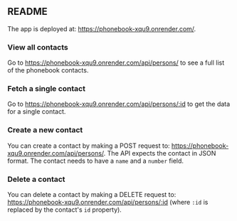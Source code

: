 ## README ##

The app is deployed at: https://phonebook-xqu9.onrender.com/.

### View all contacts

Go to https://phonebook-xqu9.onrender.com/api/persons/ to see a full list of the phonebook contacts.

### Fetch a single contact

Go to https://phonebook-xqu9.onrender.com/api/persons/:id to get the data for a single contact.

### Create a new contact

You can create a contact by making a POST request to: https://phonebook-xqu9.onrender.com/api/persons/. The API expects the contact in JSON format. The contact needs to have a `name` and a `number` field.

### Delete a contact

You can delete a contact by making a DELETE request to: https://phonebook-xqu9.onrender.com/api/persons/:id (where `:id` is replaced by the contact's `id` property).